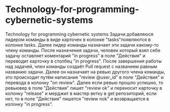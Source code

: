 # Technology-for-programming-cybernetic-systems
Technology for programming cybernetic systems
Задачи добавляюся лидером команды в виде карточек в колонке "tasks"появляются в колонке tasks.
Далее лидер команды назначает эти задачи какому-то члену команды.
После назначения задачи, человек который взял себе задачу оставляет коментарий "in progress" в поле "Действия" и переводит карточку в столбец "in progress". 
После завершения работы над задачей, член команды создаёт Pull request с названием равным названию задачи.
Далее он назначает на ревью другого члена команды, это происходит путём  написания "review @user_id" в поле "Действия" и перевода в колонку "on review". Далее если ревью прошло успешно, то ревьювер в поле "Действия" пишет  "review ok" и переносит карточку в колонку "release" и мерджит в мастер ветку в get репозиторий, если нет, то в поле "Действия" пишется "review nok" и возвращается в колонку "in progress".
